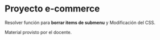 # Proyecto e-commerce

Resolver función para **borrar items de submenu** y Modificación del CSS.

Material provisto por el docente.